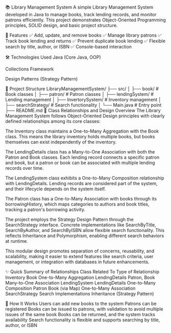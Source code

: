 📚 Library Management System
A simple Library Management System developed in Java to manage books, track lending records, and monitor patrons efficiently. This project demonstrates Object-Oriented Programming principles, SOLID design, and basic project structure.

🚀 Features
✅ Add, update, and remove books
✅ Manage library patrons
✅ Track book lending and returns
✅ Prevent duplicate book lending
✅ Flexible search by title, author, or ISBN
✅ Console-based interaction

🛠️ Technologies Used
Java (Core Java, OOP)

Collections Framework

Design Patterns (Strategy Pattern)

📂 Project Structure
LibraryManagementSystem/
├── src/
│   ├── book/                 # Book classes
│   ├── patron/               # Patron classes
│   ├── lendingSystem/        # Lending management
│   ├── InvertorySystem/      # Inventory management
│   ├── searchStrategy/       # Search functionality
│   └── Main.java             # Entry point
├── README.md
📐 Class Relationships and Design Overview
The Library Management System follows Object-Oriented Design principles with clearly defined relationships among its core classes:

The Inventory class maintains a One-to-Many Aggregation with the Book class. This means the library inventory holds multiple books, but books themselves can exist independently of the inventory.

The LendingDetails class has a Many-to-One Association with both the Patron and Book classes. Each lending record connects a specific patron and book, but a patron or book can be associated with multiple lending records over time.

The LendingSystem class exhibits a One-to-Many Composition relationship with LendingDetails. Lending records are considered part of the system, and their lifecycle depends on the system itself.

The Patron class has a One-to-Many Association with books through its borrowingHistory, which maps categories to authors and book titles, tracking a patron's borrowing activity.

The project employs the Strategy Design Pattern through the SearchStrategy interface. Concrete implementations like SearchByTitle, SearchByAuthor, and SearchByISBN allow flexible search functionality. This reflects Inheritance and Polymorphism, enabling different search behaviors at runtime.

This modular design promotes separation of concerns, reusability, and scalability, making it easier to extend features like search criteria, user management, or integration with databases in future enhancements.

✨ Quick Summary of Relationships
Class	Related To	Type of Relationship
Inventory	Book	One-to-Many Aggregation
LendingDetails	Patron, Book	Many-to-One Association
LendingSystem	LendingDetails	One-to-Many Composition
Patron	Book (via Map)	One-to-Many Association
SearchStrategy	Search Implementations	Inheritance (Strategy Pattern)

🎯 How It Works
Users can add new books to the system
Patrons can be registered
Books can be issued to patrons, with validation to avoid multiple issues of the same book
Books can be returned, and the system tracks availability
Search functionality is flexible and supports searching by title, author, or ISBN
